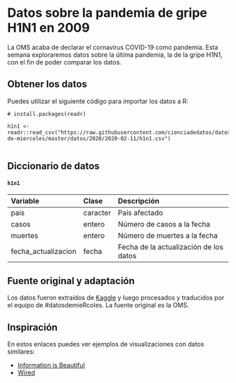 # Datos sobre la pandemia de gripe H1N1 en 2009

La OMS acaba de declarar el cornavirus COVID-19 como pandemia. Esta semana exploraremos datos sobre la última pandemia, la de la gripe H1N1, con el fin de poder comparar los datos.


## Obtener los datos

Puedes utilizar el siguiente código para importar los datos a R:

```
# install.packages(readr)

h1n1 <- readr::read_csv("https://raw.githubusercontent.com/cienciadedatos/datos-de-miercoles/master/datos/2020/2020-02-11/h1n1.csv")


```

## Diccionario de datos

#### `h1n1`

|Variable       |Clase               |Descripción |
|:--------------|:-------------------|:-----------|
| pais | caracter | País afectado |
| casos | entero | Número de casos a la fecha |
| muertes | entero | Número de muertes a la fecha |
| fecha_actualizacion | fecha | Fecha de la actualización de los datos |


## Fuente original y adaptación
Los datos fueron extraídos de [Kaggle](https://www.kaggle.com/de5d5fe61fcaa6ad7a66/pandemic-2009-h1n1-swine-flu-influenza-a-dataset) y luego procesados y traducidos por el equipo de #datosdemieRcoles. La fuente original es la OMS.

## Inspiración

En estos enlaces puedes ver ejemplos de visualizaciones con datos similares:

* [Information is Beautiful](https://informationisbeautiful.net/2009/swine-flu-latest-visualized/)
* [Wired](https://www.wired.com/2015/04/see-diseases-spread-mesmerizing-graphics/)
